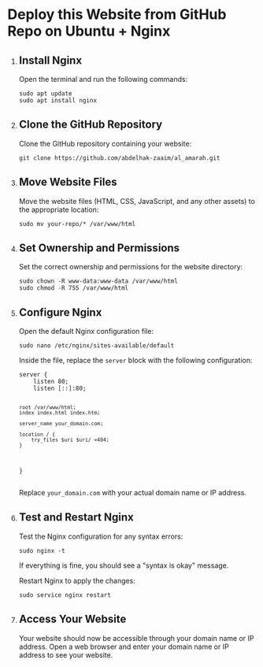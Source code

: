 <!DOCTYPE html>
<html lang="en">

<body>
    <h1>Deploy this Website from GitHub Repo on Ubuntu + Nginx</h1>
    <ol>
        <li>
            <h2>Install Nginx</h2>
            <p>Open the terminal and run the following commands:</p>
            <pre><code>sudo apt update
sudo apt install nginx</code></pre>
        </li>
        <li>
            <h2>Clone the GitHub Repository</h2>
            <p>Clone the GitHub repository containing your website:</p>
            <pre><code>git clone https://github.com/abdelhak-zaaim/al_amarah.git</code></pre>
        </li>
        <li>
            <h2>Move Website Files</h2>
            <p>Move the website files (HTML, CSS, JavaScript, and any other assets) to the appropriate location:</p>
            <pre><code>sudo mv your-repo/* /var/www/html</code></pre>
        </li>
        <li>
            <h2>Set Ownership and Permissions</h2>
            <p>Set the correct ownership and permissions for the website directory:</p>
            <pre><code>sudo chown -R www-data:www-data /var/www/html
sudo chmod -R 755 /var/www/html</code></pre>
        </li>
        <li>
            <h2>Configure Nginx</h2>
            <p>Open the default Nginx configuration file:</p>
            <pre><code>sudo nano /etc/nginx/sites-available/default</code></pre>
            <p>Inside the file, replace the <code>server</code> block with the following configuration:</p>
            <pre><code>server {
    listen 80;
    listen [::]:80;
    
    root /var/www/html;
    index index.html index.htm;
    
    server_name your_domain.com;
    
    location / {
        try_files $uri $uri/ =404;
    }
}</code></pre>
            <p>Replace <code>your_domain.com</code> with your actual domain name or IP address.</p>
        </li>
        <li>
            <h2>Test and Restart Nginx</h2>
            <p>Test the Nginx configuration for any syntax errors:</p>
            <pre><code>sudo nginx -t</code></pre>
            <p>If everything is fine, you should see a "syntax is okay" message.</p>
            <p>Restart Nginx to apply the changes:</p>
            <pre><code>sudo service nginx restart</code></pre>
        </li>
        <li>
            <h2>Access Your Website</h2>
            <p>Your website should now be accessible through your domain name or IP address. Open a web browser and enter your domain name or IP address to see your website.</p>
        </li>
    </ol>
</body>
</html>
